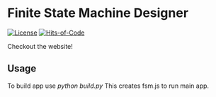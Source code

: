 # Finite State Machine Designer
[![License](https://img.shields.io/badge/license-MIT-green.svg)](https://github.com/magdel/fsm-desinger/blob/master/LICENSE.txt)
[![Hits-of-Code](https://hitsofcode.com/github/magdel/fsm-desinger?branch=master&label=Hits-of-Code)](https://hitsofcode.com/github/magdel/fsm-desinger/view?branch=master&label=Hits-of-Code)

Checkout the website!

## Usage

To build app use _python build.py_
This creates fsm.js to run main app.
